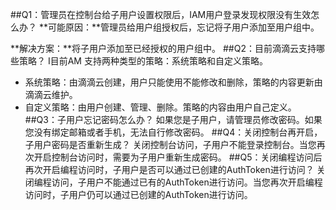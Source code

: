 ##Q1：管理员在控制台给子用户设置权限后，IAM用户登录发现权限没有生效怎么办？
**可能原因：**管理员给用户组授权后，忘记将子用户添加至用户组中。

**解决方案：**将子用户添加至已经授权的用户组中。
##Q2：目前滴滴云支持哪些策略？
I目前AM 支持两种类型的策略：系统策略和自定义策略。

   + 系统策略：由滴滴云创建，用户只能使用不能修改和删除，策略的内容更新由滴滴云维护。
   + 自定义策略：由用户创建、管理、删除。策略的内容由用户自己定义。
##Q3：子用户忘记密码怎么办？
如果您是子用户，请管理员修改密码。如果您没有绑定邮箱或者手机，无法自行修改密码。
##Q4：关闭控制台再开启，子用户密码是否重新生成？
关闭控制台访问，子用户不能登录控制台。当您再次开启控制台访问时，需要为子用户重新生成密码。
##Q5：关闭编程访问后再次开启编程访问时，子用户是否可以通过已创建的AuthToken进行访问？
关闭编程访问，子用户不能通过已有的AuthToken进行访问。当您再次开启编程访问时，子用户仍可以通过已创建的AuthToken进行访问。

